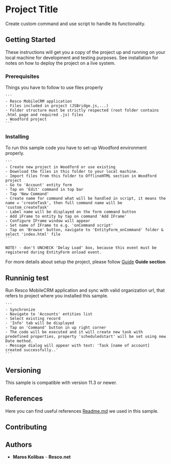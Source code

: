﻿# Project Title

Create custom command and use script to handle its functionality.

## Getting Started

These instructions will get you a copy of the project up and running on your local machine for development and testing purposes. See installation for notes on how to deploy the project on a live system.

### Prerequisites

Things you have to follow to use files properly

	```
	- Resco MobileCRM application
	- Files included in project (JSBridge.js,...)
	- Folder structure must be strictly respected (root folder contains .html page and required .js) files
	- Woodford project
	```

### Installing

To run this sample code you have to set-up Woodford environment properly.

	```
	- Create new project in Woodford or use existing
	- Download the files in this folder to your local machine.
	- Import files from this folder to OfflineHTML section in Woodford project
	- Go to 'Account' entity form
	- Tap on 'Edit' command in top bar
	- Tap 'New Command'
	- Create name for command what will be handled in script, it means the name = 'createTask', then full command name will be 'custom_createTask'
	- Label name will be displayed on the form command button
	- Add iFrame to entity by tap on command 'Add IFrame'
	- Configure IFrame window will appear
	- Set name of IFrame to e.g. 'onCommand script'
	- Tap on 'Browse' button, navigate to 'EntityForm_onCommand' folder & select 'index.html' file
	```
```
NOTE! - don't UNCHECK 'Delay Load' box, because this event must be registered during EntityForm onload event.
```

For more details about setup the project, please follow [Guide](https://github.com/Resconet/JSBridge/blob/master/README.md) **Guide section**

## Runninig test

Run Resco MobileCRM application and sync with valid organization url, that refers to project where you installed this sample.

	```
	- Synchronize
	- Navigate to 'Accounts' entities list
	- Select existing record
	- 'Info' tab will be displayed
	- Tap on 'Command' button in up right corner
	- The code will be executed and it will create new task with predefined properties, property 'scheduledstart' will be set using new Date method.
	- Message dialog will appear with text: 'Task [name of account] created successfully..'
	```

## Versioning

This sample is compatible with version 11.3 or newer.

## References

Here you can find useful references [Readme.md](https://github.com/Resconet/JSBridge/blob/master/README.md) we used in this sample.

## Contributing

## Authors

* **Maros Kolibas** - **Resco.net**
